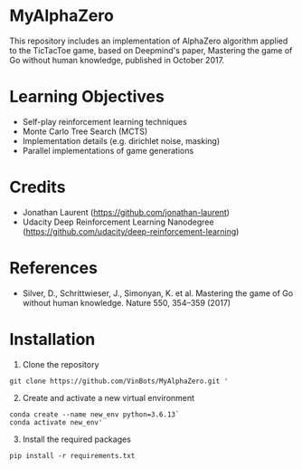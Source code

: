 
# MyAlphaZero

This repository includes an implementation of AlphaZero algorithm applied to the TicTacToe game, based on Deepmind's paper, Mastering the game of Go without human knowledge, published in October 2017.

# Learning Objectives
* Self-play reinforcement learning techniques
* Monte Carlo Tree Search (MCTS)
* Implementation details (e.g. dirichlet noise, masking)
* Parallel implementations of game generations 

# Credits

* Jonathan Laurent (https://github.com/jonathan-laurent)
* Udacity Deep Reinforcement Learning Nanodegree (https://github.com/udacity/deep-reinforcement-learning)

# References

* Silver, D., Schrittwieser, J., Simonyan, K. et al. Mastering the game of Go without human knowledge. Nature 550, 354–359 (2017)

# Installation

1. Clone the repository

```
git clone https://github.com/VinBots/MyAlphaZero.git '
```

2. Create and activate a new virtual environment

```
conda create --name new_env python=3.6.13`
conda activate new_env'
```

3. Install the required packages
```
pip install -r requirements.txt
```